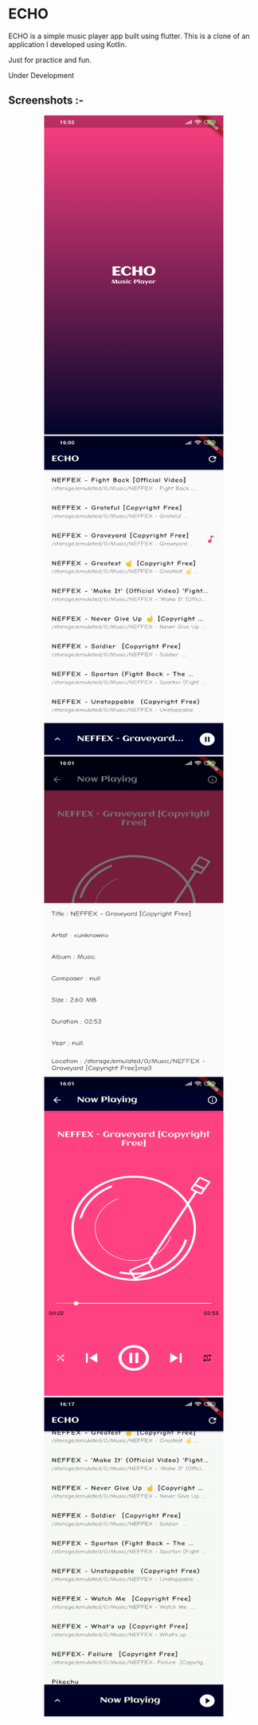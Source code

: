 # ECHO
ECHO is a simple music player app built using flutter. This is a clone of an application I developed using Kotlin.

Just for practice and fun.

Under Development

## Screenshots :-

<p align="center">
  <img src="https://github.com/vikanshu-joshi/ECHO-Flutter-Application/blob/master/screenshots/splash.jpg" width="360" height="640"/>
  <img src="https://github.com/vikanshu-joshi/ECHO-Flutter-Application/blob/master/screenshots/list.jpg" width="360" height="640"/>
  <img src="https://github.com/vikanshu-joshi/ECHO-Flutter-Application/blob/master/screenshots/info.jpg" width="360" height="640"/>
  <img src="https://github.com/vikanshu-joshi/ECHO-Flutter-Application/blob/master/screenshots/now_playing.jpg" width="360" height="640"/>
  <img src="https://github.com/vikanshu-joshi/ECHO-Flutter-Application/blob/master/screenshots/vid.gif" width="360" height="640"/>
</p>
